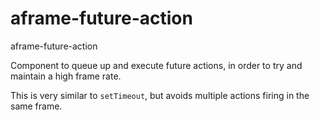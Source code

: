 # aframe-future-action
aframe-future-action

Component to queue up and execute future actions, in order to try and maintain a high frame rate.

This is very similar to <code>setTimeout</code>, but avoids multiple actions firing in the same frame.
